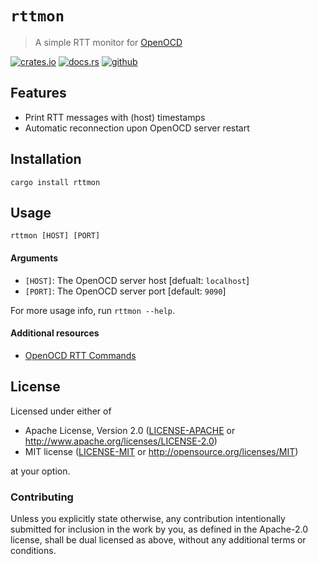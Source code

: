 # `rttmon`

> A simple RTT monitor for [OpenOCD](https://openocd.org)

[![crates.io](https://img.shields.io/crates/v/rttmon)](https://crates.io/crates/rttmon)
[![docs.rs](https://img.shields.io/docsrs/rttmon)](https://docs.rs/rttmon)
[![github](https://img.shields.io/github/actions/workflow/status/matteocarnelos/rttmon/cargo.yml?branch=main)](https://github.com/matteocarnelos/rttmon/actions/workflows/cargo.yml)

## Features

- Print RTT messages with (host) timestamps
- Automatic reconnection upon OpenOCD server restart

## Installation

```
cargo install rttmon
```

## Usage

```
rttmon [HOST] [PORT]
```

#### Arguments

- `[HOST]`: The OpenOCD server host [defualt: `localhost`]
- `[PORT]`: The OpenOCD server port [default: `9090`]

For more usage info, run `rttmon --help`.

#### Additional resources

- [OpenOCD RTT Commands](https://openocd.org/doc/html/General-Commands.html#Real-Time-Transfer-_0028RTT_0029)

## License

Licensed under either of

* Apache License, Version 2.0 ([LICENSE-APACHE](LICENSE-APACHE) or <http://www.apache.org/licenses/LICENSE-2.0>)
* MIT license ([LICENSE-MIT](LICENSE-MIT) or <http://opensource.org/licenses/MIT>)

at your option.

### Contributing

Unless you explicitly state otherwise, any contribution intentionally submitted for inclusion in the work by you, as defined in the Apache-2.0 license, shall be dual licensed as above, without any additional terms or conditions.
